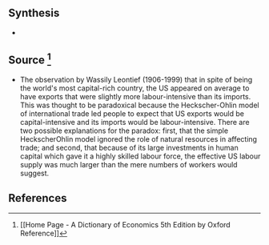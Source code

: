 ## Synthesis
- 
## Source [^1]
- The observation by Wassily Leontief (1906-1999) that in spite of being the world's most capital-rich country, the US appeared on average to have exports that were slightly more labour-intensive than its imports. This was thought to be paradoxical because the Heckscher-Ohlin model of international trade led people to expect that US exports would be capital-intensive and its imports would be labour-intensive. There are two possible explanations for the paradox: first, that the simple HeckscherOhlin model ignored the role of natural resources in affecting trade; and second, that because of its large investments in human capital which gave it a highly skilled labour force, the effective US labour supply was much larger than the mere numbers of workers would suggest.
## References

[^1]: [[Home Page - A Dictionary of Economics 5th Edition by Oxford Reference]]